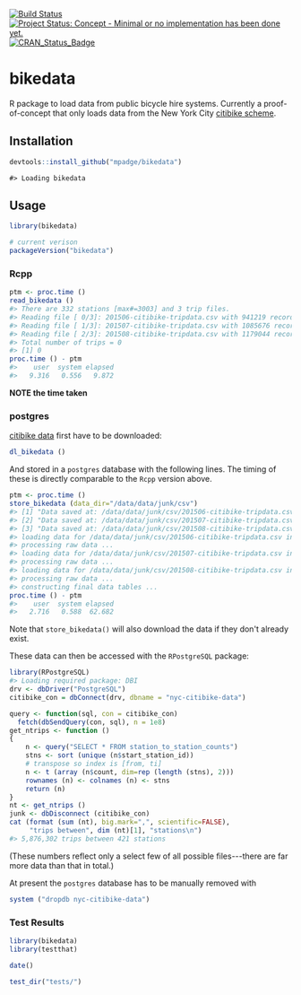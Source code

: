 <!-- README.md is generated from README.Rmd. Please edit that file -->
[![Build Status](https://travis-ci.org/mpadge/bikedata.svg)](https://travis-ci.org/mpadge/bikedata) [![Project Status: Concept - Minimal or no implementation has been done yet.](http://www.repostatus.org/badges/0.1.0/concept.svg)](http://www.repostatus.org/#concept) [![CRAN\_Status\_Badge](http://www.r-pkg.org/badges/version/bikedata)](http://cran.r-project.org/web/packages/bikedata) 

bikedata
========

R package to load data from public bicycle hire systems. Currently a proof-of-concept that only loads data from the New York City [citibike scheme](https://www.citibikenyc.com/).

Installation
------------

``` r
devtools::install_github("mpadge/bikedata")
```

    #> Loading bikedata

Usage
-----

``` r
library(bikedata)

# current verison
packageVersion("bikedata")
```

### Rcpp

``` r
ptm <- proc.time ()
read_bikedata ()
#> There are 332 stations [max#=3003] and 3 trip files.
#> Reading file [ 0/3]: 201506-citibike-tripdata.csv with 941219 records
#> Reading file [ 1/3]: 201507-citibike-tripdata.csv with 1085676 records
#> Reading file [ 2/3]: 201508-citibike-tripdata.csv with 1179044 records
#> Total number of trips = 0
#> [1] 0
proc.time () - ptm
#>    user  system elapsed 
#>   9.316   0.556   9.872
```

**NOTE the time taken**

### postgres

[citibike data](https://www.citibikenyc.com/system-data) first have to be downloaded:

``` r
dl_bikedata ()
```

And stored in a `postgres` database with the following lines. The timing of these is directly comparable to the `Rcpp` version above.

``` r
ptm <- proc.time ()
store_bikedata (data_dir="/data/data/junk/csv")
#> [1] "Data saved at: /data/data/junk/csv/201506-citibike-tripdata.csv"
#> [2] "Data saved at: /data/data/junk/csv/201507-citibike-tripdata.csv"
#> [3] "Data saved at: /data/data/junk/csv/201508-citibike-tripdata.csv"
#> loading data for /data/data/junk/csv/201506-citibike-tripdata.csv into postgres database ...
#> processing raw data ...
#> loading data for /data/data/junk/csv/201507-citibike-tripdata.csv into postgres database ...
#> processing raw data ...
#> loading data for /data/data/junk/csv/201508-citibike-tripdata.csv into postgres database ...
#> processing raw data ...
#> constructing final data tables ...
proc.time () - ptm
#>    user  system elapsed 
#>   2.716   0.588  62.682
```

Note that `store_bikedata()` will also download the data if they don't already exist.

These data can then be accessed with the `RPostgreSQL` package:

``` r
library(RPostgreSQL)
#> Loading required package: DBI
drv <- dbDriver("PostgreSQL")
citibike_con = dbConnect(drv, dbname = "nyc-citibike-data")

query <- function(sql, con = citibike_con) 
  fetch(dbSendQuery(con, sql), n = 1e8)
get_ntrips <- function ()
{
    n <- query("SELECT * FROM station_to_station_counts")
    stns <- sort (unique (n$start_station_id))
    # transpose so index is [from, ti]
    n <- t (array (n$count, dim=rep (length (stns), 2)))
    rownames (n) <- colnames (n) <- stns
    return (n)
}
nt <- get_ntrips ()
junk <- dbDisconnect (citibike_con)
cat (format (sum (nt), big.mark=",", scientific=FALSE), 
     "trips between", dim (nt)[1], "stations\n")
#> 5,876,302 trips between 421 stations
```

(These numbers reflect only a select few of all possible files---there are far more data than that in total.)

At present the `postgres` database has to be manually removed with

``` r
system ("dropdb nyc-citibike-data")
```

### Test Results

``` r
library(bikedata)
library(testthat)

date()

test_dir("tests/")
```
